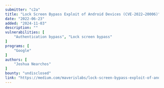 ```yaml
---
submitter: "c2a"
title: "Lock Screen Bypass Exploit of Android Devices (CVE-2022–20006)"
date: "2022-06-23"
added: "2024-11-03"
description: ""
vulnerabilities: [
    "Authentication bypass", "Lock screen bypass"
]
programs: [
    "Google"
]
authors: [
    "Joshua Nearchos"
]
bounty: "undisclosed"
link: "https://medium.com/maverislabs/lock-screen-bypass-exploit-of-android-devices-cve-2022-20006-604958fcee3a"
---
```




